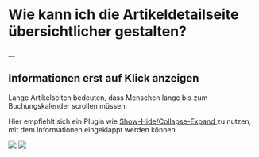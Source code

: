 #  Wie kann ich die Artikeldetailseite übersichtlicher gestalten?

__

##  Informationen erst auf Klick anzeigen

Lange Artikelseiten bedeuten, dass Menschen lange bis zum Buchungskalender
scrollen müssen.

Hier empfiehlt sich ein Plugin wie [ Show-Hide/Collapse-Expand
](https://de.wordpress.org/plugins/show-hidecollapse-expand) zu nutzen, mit
dem Informationen eingeklappt werden können.

![](/img/1679e519f777223c25d253511b3fb377.png)
![](/img/9ba18648ace7cf93c9a949e9863684ca.png)


